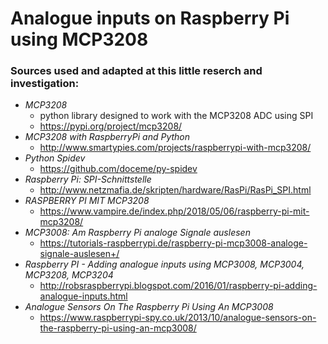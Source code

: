 # Analogue inputs on Raspberry Pi using MCP3208
### Sources used and adapted at this little reserch and investigation:
* _MCP3208_
    * python library designed to work with the MCP3208 ADC using SPI
    * https://pypi.org/project/mcp3208/
* _MCP3208 with RaspberryPi and Python_
    * http://www.smartypies.com/projects/raspberrypi-with-mcp3208/
* _Python Spidev_
    * https://github.com/doceme/py-spidev
* _Raspberry Pi: SPI-Schnittstelle_
    * http://www.netzmafia.de/skripten/hardware/RasPi/RasPi_SPI.html
* _RASPBERRY PI MIT MCP3208_
    * https://www.vampire.de/index.php/2018/05/06/raspberry-pi-mit-mcp3208/
* _MCP3008: Am Raspberry Pi analoge Signale auslesen_
    * https://tutorials-raspberrypi.de/raspberry-pi-mcp3008-analoge-signale-auslesen+/
* _Raspberry PI - Adding analogue inputs using MCP3008, MCP3004, MCP3208, MCP3204_
    * http://robsraspberrypi.blogspot.com/2016/01/raspberry-pi-adding-analogue-inputs.html
* _Analogue Sensors On The Raspberry Pi Using An MCP3008_
    * https://www.raspberrypi-spy.co.uk/2013/10/analogue-sensors-on-the-raspberry-pi-using-an-mcp3008/
